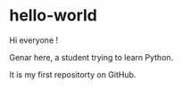 # hello-world

Hi everyone !

Genar here, a student trying to learn Python. 

It is my first repositorty on GitHub.
